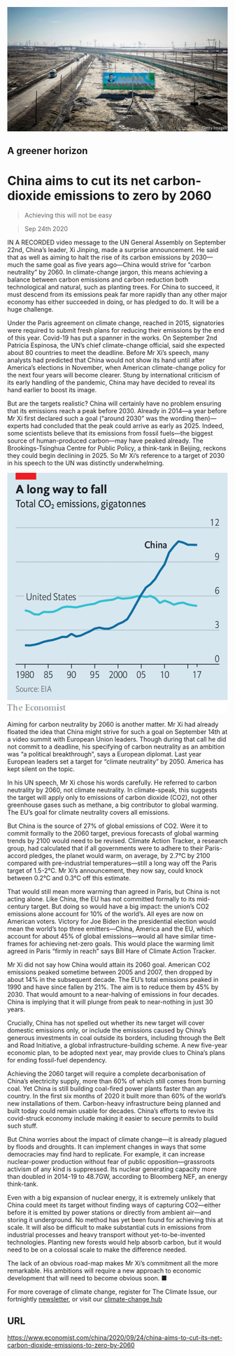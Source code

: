 ![](./images/20200926_CNP002_0.jpg)

## A greener horizon

# China aims to cut its net carbon-dioxide emissions to zero by 2060

> Achieving this will not be easy

> Sep 24th 2020

IN A RECORDED video message to the UN General Assembly on September 22nd, China’s leader, Xi Jinping, made a surprise announcement. He said that as well as aiming to halt the rise of its carbon emissions by 2030—much the same goal as five years ago—China would strive for “carbon neutrality” by 2060. In climate-change jargon, this means achieving a balance between carbon emissions and carbon reduction both technological and natural, such as planting trees. For China to succeed, it must descend from its emissions peak far more rapidly than any other major economy has either succeeded in doing, or has pledged to do. It will be a huge challenge.

Under the Paris agreement on climate change, reached in 2015, signatories were required to submit fresh plans for reducing their emissions by the end of this year. Covid-19 has put a spanner in the works. On September 2nd Patricia Espinosa, the UN’s chief climate-change official, said she expected about 80 countries to meet the deadline. Before Mr Xi’s speech, many analysts had predicted that China would not show its hand until after America’s elections in November, when American climate-change policy for the next four years will become clearer. Stung by international criticism of its early handling of the pandemic, China may have decided to reveal its hand earlier to boost its image.

But are the targets realistic? China will certainly have no problem ensuring that its emissions reach a peak before 2030. Already in 2014—a year before Mr Xi first declared such a goal (“around 2030” was the wording then)—experts had concluded that the peak could arrive as early as 2025. Indeed, some scientists believe that its emissions from fossil fuels—the biggest source of human-produced carbon—may have peaked already. The Brookings-Tsinghua Centre for Public Policy, a think-tank in Beijing, reckons they could begin declining in 2025. So Mr Xi’s reference to a target of 2030 in his speech to the UN was distinctly underwhelming.



![](./images/20200926_CNC758.png)

Aiming for carbon neutrality by 2060 is another matter. Mr Xi had already floated the idea that China might strive for such a goal on September 14th at a video summit with European Union leaders. Though during that call he did not commit to a deadline, his specifying of carbon neutrality as an ambition was “a political breakthrough”, says a European diplomat. Last year European leaders set a target for “climate neutrality” by 2050. America has kept silent on the topic.

In his UN speech, Mr Xi chose his words carefully. He referred to carbon neutrality by 2060, not climate neutrality. In climate-speak, this suggests the target will apply only to emissions of carbon dioxide (CO2), not other greenhouse gases such as methane, a big contributor to global warming. The EU’s goal for climate neutrality covers all emissions.

But China is the source of 27% of global emissions of CO2. Were it to commit formally to the 2060 target, previous forecasts of global warming trends by 2100 would need to be revised. Climate Action Tracker, a research group, had calculated that if all governments were to adhere to their Paris-accord pledges, the planet would warm, on average, by 2.7°C by 2100 compared with pre-industrial temperatures—still a long way off the Paris target of 1.5-2°C. Mr Xi’s announcement, they now say, could knock between 0.2°C and 0.3°C off this estimate.

That would still mean more warming than agreed in Paris, but China is not acting alone. Like China, the EU has not committed formally to its mid-century target. But doing so would have a big impact: the union’s CO2 emissions alone account for 10% of the world’s. All eyes are now on American voters. Victory for Joe Biden in the presidential election would mean the world’s top three emitters—China, America and the EU, which account for about 45% of global emissions—would all have similar time-frames for achieving net-zero goals. This would place the warming limit agreed in Paris “firmly in reach” says Bill Hare of Climate Action Tracker.

Mr Xi did not say how China would attain its 2060 goal. American CO2 emissions peaked sometime between 2005 and 2007, then dropped by about 14% in the subsequent decade. The EU’s total emissions peaked in 1990 and have since fallen by 21%. The aim is to reduce them by 45% by 2030. That would amount to a near-halving of emissions in four decades. China is implying that it will plunge from peak to near-nothing in just 30 years.

Crucially, China has not spelled out whether its new target will cover domestic emissions only, or include the emissions caused by China’s generous investments in coal outside its borders, including through the Belt and Road Initiative, a global infrastructure-building scheme. A new five-year economic plan, to be adopted next year, may provide clues to China’s plans for ending fossil-fuel dependency.

Achieving the 2060 target will require a complete decarbonisation of China’s electricity supply, more than 60% of which still comes from burning coal. Yet China is still building coal-fired power plants faster than any country. In the first six months of 2020 it built more than 60% of the world’s new installations of them. Carbon-heavy infrastructure being planned and built today could remain usable for decades. China’s efforts to revive its covid-struck economy include making it easier to secure permits to build such stuff.

But China worries about the impact of climate change—it is already plagued by floods and droughts. It can implement changes in ways that some democracies may find hard to replicate. For example, it can increase nuclear-power production without fear of public opposition—grassroots activism of any kind is suppressed. Its nuclear generating capacity more than doubled in 2014-19 to 48.7GW, according to Bloomberg NEF, an energy think-tank.

Even with a big expansion of nuclear energy, it is extremely unlikely that China could meet its target without finding ways of capturing CO2—either before it is emitted by power stations or directly from ambient air—and storing it underground. No method has yet been found for achieving this at scale. It will also be difficult to make substantial cuts in emissions from industrial processes and heavy transport without yet-to-be-invented technologies. Planting new forests would help absorb carbon, but it would need to be on a colossal scale to make the difference needed.

The lack of an obvious road-map makes Mr Xi’s commitment all the more remarkable. His ambitions will require a new approach to economic development that will need to become obvious soon. ■

For more coverage of climate change, register for The Climate Issue, our fortnightly [newsletter](https://www.economist.com//theclimateissue/), or visit our [climate-change hub](https://www.economist.com//news/2020/04/24/the-economists-coverage-of-climate-change)

## URL

https://www.economist.com/china/2020/09/24/china-aims-to-cut-its-net-carbon-dioxide-emissions-to-zero-by-2060
